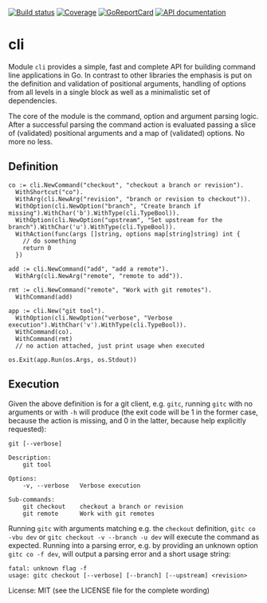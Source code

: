 [![Build status][buildimage]][build] [![Coverage][codecovimage]][codecov] [![GoReportCard][cardimage]][card] [![API documentation][docsimage]][docs]

# cli

Module `cli` provides a simple, fast and complete API for building command line applications in Go.
In contrast to other libraries the emphasis is put on the definition and validation of
positional arguments, handling of options from all levels in a single block as well as
a minimalistic set of dependencies.

The core of the module is the command, option and argument parsing logic. After a successful parsing the 
command action is evaluated passing a slice of (validated) positional arguments and a map of (validated) options.
No more no less.

## Definition

```
co := cli.NewCommand("checkout", "checkout a branch or revision").
  WithShortcut("co").
  WithArg(cli.NewArg("revision", "branch or revision to checkout")).
  WithOption(cli.NewOption("branch", "Create branch if missing").WithChar('b').WithType(cli.TypeBool)).
  WithOption(cli.NewOption("upstream", "Set upstream for the branch").WithChar('u').WithType(cli.TypeBool)).
  WithAction(func(args []string, options map[string]string) int {
    // do something
    return 0
  })

add := cli.NewCommand("add", "add a remote").
  WithArg(cli.NewArg("remote", "remote to add")).

rmt := cli.NewCommand("remote", "Work with git remotes").
  WithCommand(add)

app := cli.New("git tool").
  WithOption(cli.NewOption("verbose", "Verbose execution").WithChar('v').WithType(cli.TypeBool)).
  WithCommand(co).
  WithCommand(rmt)
  // no action attached, just print usage when executed

os.Exit(app.Run(os.Args, os.Stdout))
```

## Execution

Given the above definition is for a git client, e.g. `gitc`, running `gitc` with no arguments or with `-h` will
produce (the exit code will be 1 in the former case, because the action is missing, and 0 in the latter, because
help explicitly requested):

```
git [--verbose]

Description:
    git tool

Options:
    -v, --verbose   Verbose execution

Sub-commands:
    git checkout    checkout a branch or revision
    git remote      Work with git remotes
```

Running `gitc` with arguments matching e.g. the `checkout` definition, `gitc co -vbu dev` or
`gitc checkout -v --branch -u dev` will execute the command as expected. Running into a parsing error, e.g.
 by providing an unknown option `gitc co -f dev`, will output a parsing error and a short usage string:

```
fatal: unknown flag -f
usage: gitc checkout [--verbose] [--branch] [--upstream] <revision>
```

License: MIT (see the LICENSE file for the complete wording)


[docs]: https://godoc.org/github.com/silvertern/cli
[docsimage]: http://img.shields.io/badge/godoc-reference-blue.svg?style=flat

[build]: https://travis-ci.org/silvertern/cli
[buildimage]: https://travis-ci.org/silvertern/cli.svg?branch=master

[codecov]: https://codecov.io/gh/silvertern/cli
[codecovimage]: https://codecov.io/gh/silvertern/cli/branch/master/graph/badge.svg

[card]: https://goreportcard.com/report/github.com/silvertern/cli
[cardimage]: https://goreportcard.com/badge/github.com/silvertern/cli
